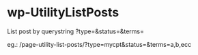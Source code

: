 # wp-UtilityListPosts

List post by querystring ?type=&status=&terms=

eg.: /page-utility-list-posts/?type=mycpt&status=&terms=a,b,ecc
